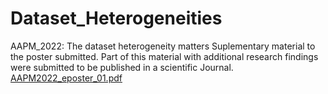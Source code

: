 # Dataset_Heterogeneities
AAPM_2022: The dataset heterogeneity matters
Suplementary material to the poster submitted.
Part of this material with additional research findings were submitted to be published in a scientific Journal.
[AAPM2022_eposter_01.pdf](https://github.com/pquinterome/Dataset_Heterogeneities/files/8909187/AAPM2022_eposter_01.pdf)

